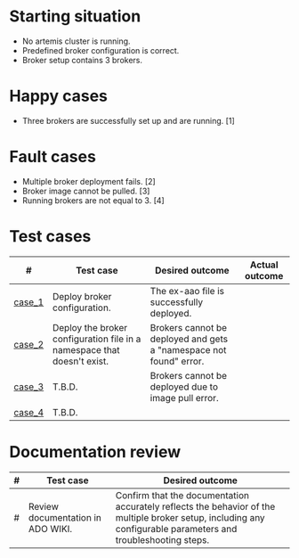 # Starting situation
- No artemis cluster is running.
- Predefined broker configuration is correct. 
- Broker setup contains 3 brokers. 

# Happy cases
- Three brokers are successfully set up and are running. [1]

# Fault cases
- Multiple broker deployment fails. [2]
- Broker image cannot be pulled. [3]
- Running brokers are not equal to 3. [4]

# Test cases
| # | Test case | Desired outcome | Actual outcome |
| --- | --- | --- | --- |
| [case_1](case1_test.go) | Deploy broker configuration. | The ex-aao file is successfully deployed. | |
| [case_2](case2_test.go) | Deploy the broker configuration file in a namespace that doesn't exist. | Brokers cannot be deployed and gets a "namespace not found" error. | |
| [case_3](case3_test.go) | T.B.D. | Brokers cannot be deployed due to image pull error. | |
| [case_4](case4_test.go) | T.B.D. |  | |

# Documentation review
| # | Test case | Desired outcome |
| --- | --- | --- | 
| # | Review documentation in ADO WIKI. | Confirm that the documentation accurately reflects the behavior of the multiple broker setup, including any configurable parameters and troubleshooting steps. | 